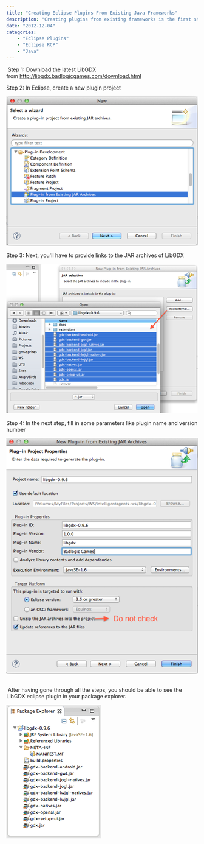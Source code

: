 ```yaml
---
title: "Creating Eclipse Plugins From Existing Java Frameworks"
description: "Creating plugins from existing frameworks is the first step to integrating them in your own Eclipse plugins and RCP clients. In this article we'll look at creating eclipse plugin for the popular library LibGDX"
date: "2012-12-04"
categories:
    - "Eclipse Plugins"
    - "Eclipse RCP"
    - "Java"
---
```

<p> Step 1: Download the latest LibGDX from <a href="http://libgdx.badlogicgames.com/download.html" target="_self">http://libgdx.badlogicgames.com/download.html</a></p>
<p>Step 2: In Eclipse, create a new plugin project</p>
<p><img src="images/img001.png" alt="" /></p>
<p>Step 3: Next, you'll have to provide links to the JAR archives of LibGDX</p>
<p><img src="../images/img003.png" alt="" /></p>
<p>Step 4: In the next step, fill in some parameters like plugin name and version number</p>
<p><img src="../images/img002.png" alt="" /> </p>
<p> After having gone through all the steps, you should be able to see the LibGDX eclipse plugin in your package explorer.</p>
<p><img src="../images/img004.png" alt="" /></p>
<p> </p>
